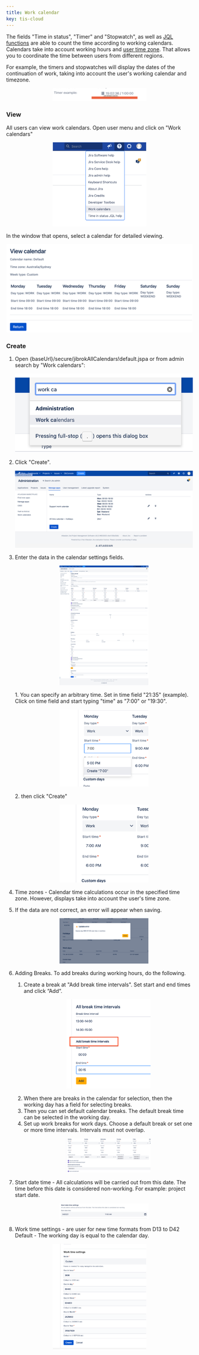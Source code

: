 ```yaml
---
title: Work calendar
key: tis-cloud
---
```


The fields "Time in status", "Timer" and "Stopwatch", as well as [JQL functions](/docs/time-in-status/user-help-info/) are able to count the time according to working calendars.
Calendars take into account working hours and [user time zone](https://docs.oracle.com/javase/8/docs/api/java/time/ZonedDateTime.html). That allows you to coordinate the time between users from different regions.

For example, the timers and stopwatches will display the dates of the continuation of work, taking into account the user's working calendar and timezone. <br>
<p style="text-align: center;"><a href="/uploads/time-in-status/work-calendar/timer-example.png"><img src="/uploads/time-in-status/work-calendar/timer-example.png" style="width:50%"/></a></p>


### View ###
All users can view work calendars.
Open user menu and click on "Work calendars"
<p style="text-align: center;"><a href="/uploads/time-in-status/user-help-info/work-calendars.png"><img src="/uploads/time-in-status/user-help-info/work-calendars.png" style="width:50%"/></a></p>

In the window that opens, select a calendar for detailed viewing.<br>
<p style="text-align: center;"><a href="/uploads/time-in-status/work-calendar/view.png"><img src="/uploads/time-in-status/work-calendar/view.png" style="width:100%"/></a></p>

### Create ### 

1. Open {baseUrl}/secure/jibrokAllCalendars!default.jspa or from admin search by "Work calendars":<br>
   <p style="text-align: center;"><a href="/uploads/time-in-status/work-calendar/admin-search.png"><img src="/uploads/time-in-status/work-calendar/admin-search.png" style="width:100%"/></a></p>
2. Click "Сreate".<br>
   <p style="text-align: center;"><a href="/uploads/time-in-status/work-calendar/all.png"><img src="/uploads/time-in-status/work-calendar/all.png" style="width:100%"/></a></p>
3. Enter the data in the calendar settings fields.<br>
   <p style="text-align: center;"><a href="/uploads/time-in-status/work-calendar/create.png"><img src="/uploads/time-in-status/work-calendar/create.png" style="width:50%"/></a></p>
    1. You can specify an arbitrary time. Set in time field "21:35" (example). Click on time field and start typing "time" as "7:00" or "19:30".<br>
       <p style="text-align: center;"><a href="/uploads/time-in-status/work-calendar/set-time.png"><img src="/uploads/time-in-status/work-calendar/set-time.png" style="width:50%"/></a></p>
    2. then click "Create"<br>
       <p style="text-align: center;"><a href="/uploads/time-in-status/work-calendar/set-time2.png"><img src="/uploads/time-in-status/work-calendar/set-time2.png" style="width:50%"/></a></p>
4. Time zones - Calendar time calculations occur in the specified time zone. However, displays take into account the user's time zone.
5. If the data are not correct, an error will appear when saving.<br>
   <p style="text-align: center;"><a href="/uploads/time-in-status/work-calendar/validation.png"><img src="/uploads/time-in-status/work-calendar/validation.png" style="width:50%"/></a></p>
   
6. Adding Breaks. To add breaks during working hours, do the following.
   1. Create a break at "Add break time intervals". Set start and end times and click “Add“.<br>
      <p style="text-align: center;"><a href="/uploads/time-in-status/work-calendar/break-time.png"><img src="/uploads/time-in-status/work-calendar/break-time.png" style="width:50%"/></a></p>
   2. When there are breaks in the calendar for selection, then the working day has a field for selecting breaks.
   3. Then you can set default calendar breaks. The default break time can be selected in the working day.
   4. Set up work breaks for work days. Choose a default break or set one or more time intervals. Intervals must not overlap.<br>
      <p style="text-align: center;"><a href="/uploads/time-in-status/work-calendar/break-time2.png"><img src="/uploads/time-in-status/work-calendar/break-time2.png" style="width:50%"/></a></p>
   

7. Start date time - All calculations will be carried out from this date. The time before this date is considered non-working. For example: project start date.
   <p style="text-align: center;"><a href="/uploads/time-in-status/work-calendar/start-date-time.png"><img src="/uploads/time-in-status/work-calendar/start-date-time.png" style="width:50%"/></a></p>


8.  Work time settings - are user for new time formats from D13 to D42
   Default - The working day is equal to the calendar day.<br>
   <p style="text-align: center;"><a href="/uploads/time-in-status/work-calendar/time-settings.png"><img src="/uploads/time-in-status/work-calendar/time-settings.png" style="width:50%"/></a></p>
